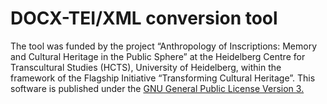 # DOCX-TEI/XML conversion tool


The tool was funded by the project “Anthropology of Inscriptions: Memory and Cultural Heritage in the Public Sphere” at the Heidelberg Centre for Transcultural Studies (HCTS), University of Heidelberg, within the framework of the Flagship Initiative “Transforming Cultural Heritage”. This software is published under the [GNU General Public License Version 3.](LICENSE)
